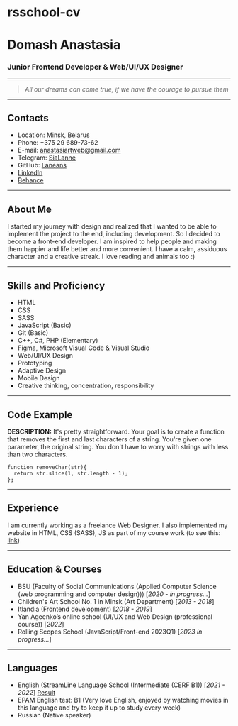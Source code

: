 #  rsschool-cv #

#  Domash Anastasia #   
### Junior Frontend Developer & Web/UI/UX Designer ###
---
>*All our dreams can come true, if we have the courage to pursue them*
---

##  Contacts ##
+ Location: Minsk, Belarus
+ Phone: +375 29 689-73-62
+ E-mail: <anastasiartweb@gmail.com>
+ Telegram: [SiaLanne](https://t.me/SiaLanne)
+ GitHub: [Laneans](https://github.com/Laneans)
+ [LinkedIn](https://www.linkedin.com/in/anastasia-domash-3a2882247/)
+ [Behance](https://www.behance.net/anastasiadomash)
---

##  About Me ##

I started my journey with design and realized that I wanted to be able to implement the project to the end, including development.
So I decided to become a front-end developer. I am inspired to help people and making them happier and life better and more convenient.
I have a calm, assiduous character and a creative streak. I love reading and animals too :)

---

##  Skills and Proficiency ##
+ HTML
+ CSS
+ SASS
+ JavaScript (Basic)
+ Git (Basic)
+ C++, C#, PHP (Elementary)
+ Figma, Microsoft Visual Code & Visual Studio
+ Web/UI/UX Design
+ Prototyping
+ Adaptive Design
+ Mobile Design
+ Creative thinking, concentration, responsibility


---

## Code Example ##
**DESCRIPTION:**
It's pretty straightforward. Your goal is to create a function that removes the first and last characters of a string. 
You're given one parameter, the original string. You don't have to worry with strings with less than two characters.

```
function removeChar(str){
  return str.slice(1, str.length - 1);
};
```

---

## Experience ##
I am currently working as a freelance Web Designer. I also implemented my website in HTML, CSS (SASS), JS as part of my course work 
(to see this: [link](https://laneans.github.io/Photostudio-Sonare/))

---

## Education & Courses ##
+ BSU (Faculty of Social Communications (Applied Computer Science (web programming and computer design))) [*2020 - in progress...*]
+ Children's Art School No. 1 in Minsk (Art Department)  [*2013 - 2018*] 
+ Itlandia (Frontend development)  [*2018 - 2019*]
+ Yan Ageenko’s online school (UI/UX and Web Design (professional course)) [*2022*] 
+ Rolling Scopes School (JavaScript/Front-end 2023Q1) [*2023 in progress...*] 

---

## Languages ##
+ English (StreamLine Language School (Intermediate (CERF B1)) [*2021 - 2022*] [Result](https://www.linkedin.com/in/anastasia-domash-3a2882247/overlay/1635517976407/single-media-viewer/?profileId=ACoAAD0s56oBzyh4Kx65L-KCE8h7qZs8sWjwspw)
+ EPAM English test: B1 (Very love English, enjoyed by watching movies in this language and try to keep it up to study every week)
+ Russian (Native speaker)
